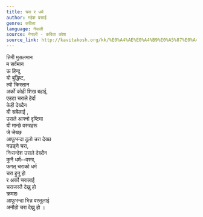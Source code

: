 ```yaml
---
title: चरा र धर्म
author: महेश प्रसाई
genre: कविता
language: नेपाली
source: नेपाली - कविता कोश
source_link: http://kavitakosh.org/kk/%E0%A4%AE%E0%A4%B9%E0%A5%87%E0%A4%B6_%E0%A4%AA%E0%A5%8D%E0%A4%B0%E0%A4%B8%E0%A4%BE%E0%A4%88
---
```


तिमी मुसलमान  
म सर्वमान  
ऊ हिन्दू  
यो बुद्धिष्ट,  
त्यो क्रिस्तान  
अर्को कोही शिख बहाई,  
एउटा चराले हेर्दा  
केही देख्दैन  
यी सबैलाई ,  
उसले आफ्नो दृष्टिमा  
यी मान्छे वस्त्रहरू  
जे जेख्छ  
आफूभन्दा ठूलो चरा देख्छ  
नउड्ने चरा,  
निःसन्देश उसले देख्दैन  
कुनै धर्म--वस्त्र,  
फगत् चराको धर्म  
चरा हुनु हो  
र अर्को चरालाई  
चराजस्तै देख्नु हो  
क्रमशः  
आफूभन्दा भिन्न वस्तुलाई  
अनौठो चरा देख्नु हो ।

